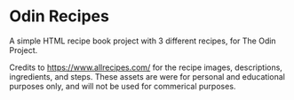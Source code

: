 # Odin Recipes

A simple HTML recipe book project with 3 different recipes, for The Odin Project.

Credits to https://www.allrecipes.com/ for the recipe images, descriptions, ingredients, and steps. These assets are were for personal and educational purposes only, and will not be used for commerical purposes.
